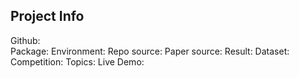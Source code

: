 ## Project Info

Github:  
Package: 
Environment:
Repo source:
Paper source:
Result: 
Dataset:
Competition:
Topics: 
Live Demo: 